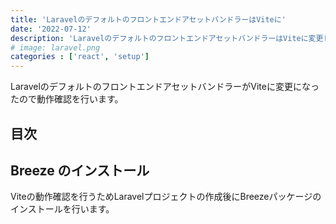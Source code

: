 ```yaml
---
title: 'LaravelのデフォルトのフロントエンドアセットバンドラーはViteに'
date: '2022-07-12'
description: 'LaravelのデフォルトのフロントエンドアセットバンドラーはViteに変更したので動作確認をしています。'
# image: laravel.png
categories : ['react', 'setup']
---
```


LaravelのデフォルトのフロントエンドアセットバンドラーがViteに変更になったので動作確認を行います。

## 目次

## Breeze のインストール

Viteの動作確認を行うためLaravelプロジェクトの作成後にBreezeパッケージのインストールを行います。